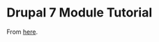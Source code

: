 # Drupal 7 Module Tutorial

From [here](https://www.youtube.com/playlist?list=PLZaG0MNecryN99benfhaU0zfZHcA4upRm).

